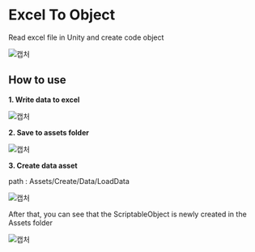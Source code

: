 Excel To Object
=======
Read excel file in Unity and create code object

![캡처](https://user-images.githubusercontent.com/32008212/120331760-12b72500-c329-11eb-8357-c55dd0a9b1ba.PNG)

How to use
-------------

**1. Write data to excel**

![캡처](https://user-images.githubusercontent.com/32008212/120332492-c3bdbf80-c329-11eb-9ea0-3fb7422a30e2.PNG)

**2. Save to assets folder**

![캡처](https://user-images.githubusercontent.com/32008212/120333778-fe742780-c32a-11eb-84c3-9a6aebce304a.PNG)

**3. Create data asset**

path : Assets/Create/Data/LoadData

![캡처](https://user-images.githubusercontent.com/32008212/120342600-e7393800-c332-11eb-954b-eb284384bccd.PNG)

After that, you can see that the ScriptableObject is newly created in the Assets folder

![캡처](https://user-images.githubusercontent.com/32008212/120343157-70e90580-c333-11eb-94bd-1af57b433edd.PNG)
